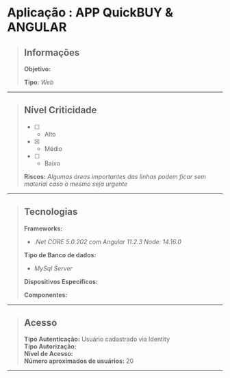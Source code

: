# Aplicação : APP QuickBUY & ANGULAR  



> ## Informações
>
> **Objetivo:**     
>
> **Tipo:** *Web*  
---




> ## Nível Criticidade
> - [ ] - Alto  
> - [x] - Médio  
> - [ ] - Baixo  
>  
> **Riscos:** *Algumas áreas importantes das linhas podem ficar sem material caso o mesmo seja urgente*  
---



> ## Tecnologias
>
> **Frameworks:**  
> - *.Net CORE 5.0.202 com Angular 11.2.3 Node: 14.16.0*  
>
> **Tipo de Banco de dados:**  
> - *MySql Server*
>
> **Dispositivos Específicos:**  
>
> **Componentes:**  
>  
>   
>

---

> ## Acesso
>
> **Tipo Autenticação:** Usuário cadastrado via Identity  
> **Tipo Autorização:**   
> **Nível de Acesso:**   
> **Número aproximados de usuários:**  20
---






